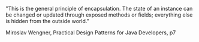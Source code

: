 "This is the general principle of encapsulation. The state of an instance can be changed or updated through exposed methods or fields; everything else is hidden from the outside world."

Miroslav Wengner, Practical Design Patterns for Java Developers, p7